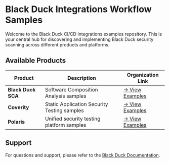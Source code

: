 # Black Duck Integrations Workflow Samples                                                                                                                                                                                               
                                                                                                                                                                                                                                         
Welcome to the Black Duck CI/CD Integrations examples repository. This is your central hub for discovering and implementing Black Duck security scanning across different products and platforms.                                        
                                                                                                                                                                                                                                         
## Available Products                                                                                                                                                                                                                    
                                                                                                                                                                                                                                         
| Product | Description | Organization Link |                                                                                                                                                                                            
|---------|-------------|-------------------|                                                                                                                                                                                            
| **Black Duck SCA** | Software Composition Analysis samples | [→ View Examples](https://github.com/blackducksca-workflow-examples) |                                                                                                          
| **Coverity** | Static Application Security Testing samples | [→ View Examples](https://github.com/coverity-cnc-workflow-examples) |                                                                                                         
| **Polaris** | Unified security testing platform samples | [→ View Examples](https://github.com/polaris-workflow-examples) |                                                                                                             
                                                                                                                                                                                                                                                                                                                                                                                                                                                          
## Support                                                                                                                                                                                                                               
                                                                                                                                                                                                                                         
For questions and support, please refer to the [Black Duck Documentation](https://documentation.blackduck.com/category/cicd_integrations).  
